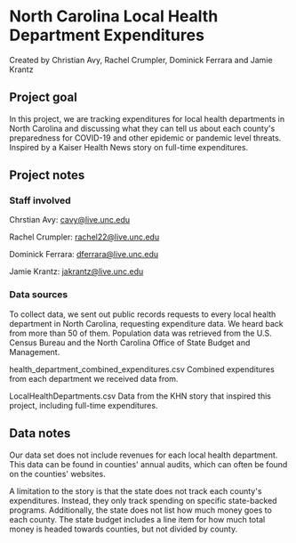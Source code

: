 # North Carolina Local Health Department Expenditures

Created by Christian Avy, Rachel Crumpler, Dominick Ferrara and Jamie Krantz

## Project goal

In this project, we are tracking expenditures for local health departments in North Carolina and discussing what they can tell us about each county's preparedness for COVID-19 and other epidemic or pandemic level threats. Inspired by a Kaiser Health News story on full-time expenditures.

## Project notes

### Staff involved

Chrstian Avy: cavy@live.unc.edu

Rachel Crumpler: rachel22@live.unc.edu

Dominick Ferrara: dferrara@live.unc.edu

Jamie Krantz: jakrantz@live.unc.edu

### Data sources

To collect data, we sent out public records requests to every local health department in North Carolina, requesting expenditure data. We heard back from more than 50 of them. Population data was retrieved from the U.S. Census Bureau and the North Carolina Office of State Budget and Management.

health_department_combined_expenditures.csv
  Combined expenditures from each department we received data from.
  
LocalHealthDepartments.csv
    Data from the KHN story that inspired this project, including full-time expenditures.


## Data notes

Our data set does not include revenues for each local health department. This data can be found in counties' annual audits, which can often be found on the counties' websites.

A limitation to the story is that the state does not track each county's expenditures. Instead, they only track spending on specific state-backed programs. Additionally, the state does not list how much money goes to each county. The state budget includes a line item for how much total money is headed towards counties, but not divided by county.
